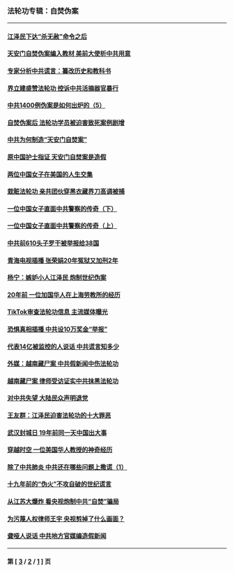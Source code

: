 ### 法轮功专辑：自焚伪案
---
#### [江泽民下达“杀无赦”命令之后](../../pages/nf5562/n13878084.md?08290430) 
#### [天安门自焚伪案编入教材 美前大使析中共用意](../../pages/nf5562/n13791932.md?08290430) 
#### [专家分析中共谎言：纂改历史和教科书](../../pages/nf5562/n13781542.md?08290430) 
#### [界立建盛赞法轮功 控诉中共活摘器官暴行](../../pages/nf5562/n13781971.md?08290430) 
#### [中共1400例伪案是如何出炉的（5）](../../pages/nf5562/n13226831.md?08290430) 
#### [自焚伪案后 法轮功学员被迫害致死案例剧增](../../pages/nf5562/n13190600.md?08290430) 
#### [中共为何制造“天安门自焚案”](../../pages/nf5562/n13183270.md?08290430) 
#### [原中国护士指证 天安门自焚案是造假](../../pages/nf5562/n13172289.md?08290430) 
#### [两位中国女子在美国的人生交集](../../pages/nf5562/n13156138.md?08290430) 
#### [栽赃法轮功 亲共团伙穿黑衣藏界刀高调被捕](../../pages/nf5562/n13073780.md?08290430) 
#### [一位中国女子直面中共警察的传奇（下）](../../pages/nf5562/n12989706.md?08290430) 
#### [一位中国女子直面中共警察的传奇（上）](../../pages/nf5562/n12985072.md?08290430) 
#### [中共前610头子罗干被举报给38国](../../pages/nf5562/n12975419.md?08290430) 
#### [青海电视插播 张荣娟20年冤狱又加刑2年](../../pages/nf5562/n12738166.md?08290430) 
#### [杨宁：嫉妒小人江泽民 炮制世纪伪案](../../pages/nf5562/n12724108.md?08290430) 
#### [20年前 一位加国华人在上海劳教所的经历](../../pages/nf5562/n12707932.md?08290430) 
#### [TikTok审查法轮功信息 主流媒体曝光](../../pages/nf5562/n12362336.md?08290430) 
#### [恐惧真相插播 中共设10万奖金“举报”](../../pages/nf5562/n12306396.md?08290430) 
#### [代表14亿被监控的人说话 中共谎言知多少](../../pages/nf5562/n12297484.md?08290430) 
#### [外媒：越南藏尸案 中共假新闻中伤法轮功](../../pages/nf5562/n12264411.md?08290430) 
#### [越南藏尸案 律师受访证实中共抹黑法轮功](../../pages/nf5562/n12261878.md?08290430) 
#### [对中共失望 大陆民众声明退党](../../pages/nf5562/n12187315.md?08290430) 
#### [王友群：江泽民迫害法轮功的十大罪恶](../../pages/nf5562/n12169074.md?08290430) 
#### [武汉封城日 19年前同一天中国出大事](../../pages/nf5562/n12150901.md?08290430) 
#### [穿越时空  一位美国华人教授的神奇经历](../../pages/nf5562/n12097460.md?08290430) 
#### [除了中共肺炎 中共还在哪些问题上撒谎（1）](../../pages/nf5562/n11955770.md?08290430) 
#### [十九年前的“伪火”不攻自破的世纪谎言](../../pages/nf5562/n11813238.md?08290430) 
#### [从江苏大爆炸 看央视炮制中共“自焚”骗局](../../pages/nf5562/n11140275.md?08290430) 
#### [为污蔑人权律师王宇 央视剪掉了什么画面？](../../pages/nf5562/n11130142.md?08290430) 
#### [聋哑人说话 中共地方官媒编造假新闻](../../pages/nf5562/n11006067.md?08290430) 

---
#### 第 [ [3](./3.md?08290430) / [2](./2.md?08290430) / [1](./1.md?08290430) ] 页

